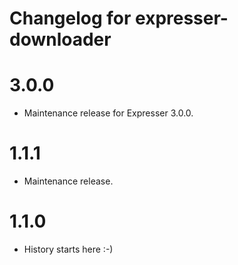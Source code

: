 # Changelog for expresser-downloader

3.0.0
=====
* Maintenance release for Expresser 3.0.0.

1.1.1
=====
* Maintenance release.

1.1.0
=====
* History starts here :-)
